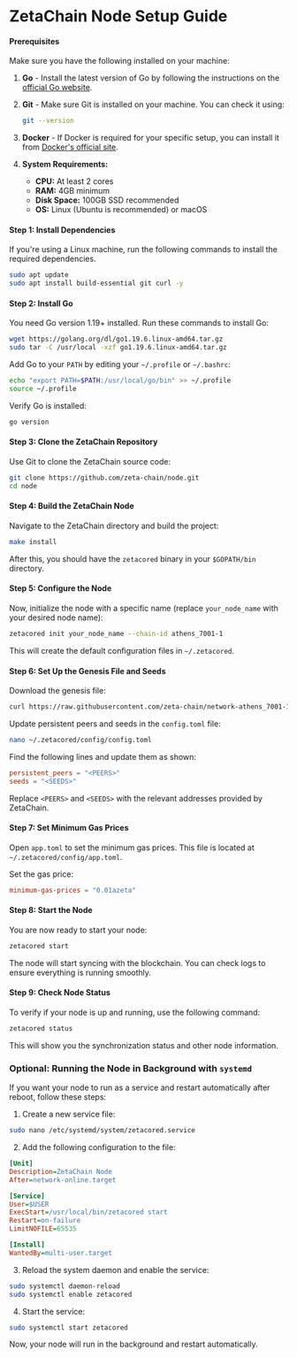 # ZetaChain Node Setup Guide

#### Prerequisites

Make sure you have the following installed on your machine:

1. **Go** - Install the latest version of Go by following the instructions on the [official Go website](https://golang.org/doc/install).
2. **Git** - Make sure Git is installed on your machine. You can check it using:
    ```bash
    git --version
    ```
3. **Docker** - If Docker is required for your specific setup, you can install it from [Docker's official site](https://docs.docker.com/get-docker/).

4. **System Requirements:**
    - **CPU:** At least 2 cores
    - **RAM:** 4GB minimum
    - **Disk Space:** 100GB SSD recommended
    - **OS:** Linux (Ubuntu is recommended) or macOS

#### Step 1: Install Dependencies

If you're using a Linux machine, run the following commands to install the required dependencies.

```bash
sudo apt update
sudo apt install build-essential git curl -y
```

#### Step 2: Install Go

You need Go version 1.19+ installed. Run these commands to install Go:

```bash
wget https://golang.org/dl/go1.19.6.linux-amd64.tar.gz
sudo tar -C /usr/local -xzf go1.19.6.linux-amd64.tar.gz
```

Add Go to your `PATH` by editing your `~/.profile` or `~/.bashrc`:

```bash
echo "export PATH=$PATH:/usr/local/go/bin" >> ~/.profile
source ~/.profile
```

Verify Go is installed:

```bash
go version
```

#### Step 3: Clone the ZetaChain Repository

Use Git to clone the ZetaChain source code:

```bash
git clone https://github.com/zeta-chain/node.git
cd node
```

#### Step 4: Build the ZetaChain Node

Navigate to the ZetaChain directory and build the project:

```bash
make install
```

After this, you should have the `zetacored` binary in your `$GOPATH/bin` directory.

#### Step 5: Configure the Node

Now, initialize the node with a specific name (replace `your_node_name` with your desired node name):

```bash
zetacored init your_node_name --chain-id athens_7001-1
```

This will create the default configuration files in `~/.zetacored`.

#### Step 6: Set Up the Genesis File and Seeds

Download the genesis file:

```bash
curl https://raw.githubusercontent.com/zeta-chain/network-athens_7001-1/main/genesis.json > ~/.zetacored/config/genesis.json
```

Update persistent peers and seeds in the `config.toml` file:

```bash
nano ~/.zetacored/config/config.toml
```

Find the following lines and update them as shown:

```toml
persistent_peers = "<PEERS>"
seeds = "<SEEDS>"
```

Replace `<PEERS>` and `<SEEDS>` with the relevant addresses provided by ZetaChain.

#### Step 7: Set Minimum Gas Prices

Open `app.toml` to set the minimum gas prices. This file is located at `~/.zetacored/config/app.toml`.

Set the gas price:

```toml
minimum-gas-prices = "0.01azeta"
```

#### Step 8: Start the Node

You are now ready to start your node:

```bash
zetacored start
```

The node will start syncing with the blockchain. You can check logs to ensure everything is running smoothly.

#### Step 9: Check Node Status

To verify if your node is up and running, use the following command:

```bash
zetacored status
```

This will show you the synchronization status and other node information.

### Optional: Running the Node in Background with `systemd`

If you want your node to run as a service and restart automatically after reboot, follow these steps:

1. Create a new service file:

```bash
sudo nano /etc/systemd/system/zetacored.service
```

2. Add the following configuration to the file:

```ini
[Unit]
Description=ZetaChain Node
After=network-online.target

[Service]
User=$USER
ExecStart=/usr/local/bin/zetacored start
Restart=on-failure
LimitNOFILE=65535

[Install]
WantedBy=multi-user.target
```

3. Reload the system daemon and enable the service:

```bash
sudo systemctl daemon-reload
sudo systemctl enable zetacored
```

4. Start the service:

```bash
sudo systemctl start zetacored
```

Now, your node will run in the background and restart automatically.
